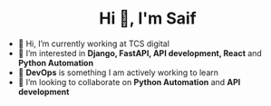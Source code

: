 <h1 align="center">Hi 👋, I'm Saif</h1>


- 👋 Hi, I’m currently working at TCS digital
- 👀 I’m interested in **Django, FastAPI, API development, React** and **Python Automation**
- 🌱 **DevOps** is something I am actively working to learn
- 💞 I’m looking to collaborate on **Python Automation** and **API development**






<!---
saifali3251/saifali3251 is a ✨ special ✨ repository because its `README.md` (this file) appears on your GitHub profile.
You can click the Preview link to take a look at your changes.
--->
